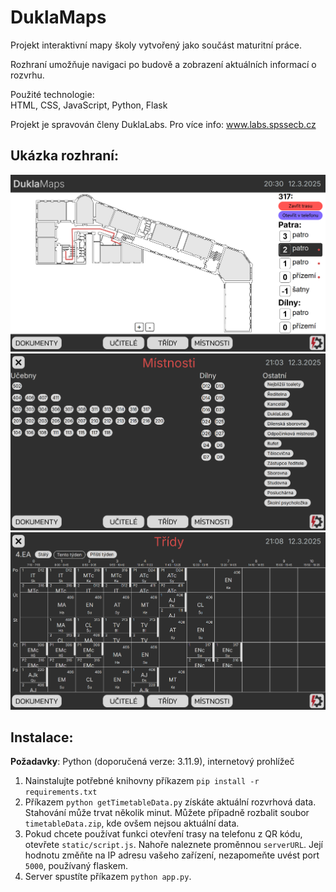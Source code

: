 # DuklaMaps
Projekt interaktivní mapy školy vytvořený jako součást maturitní práce.

Rozhraní umožňuje navigaci po budově a zobrazení aktuálních informací o rozvrhu.

Použité technologie:<br>
HTML, CSS, JavaScript, Python, Flask<br>

Projekt je spravován členy DuklaLabs. Pro více info: www.labs.spssecb.cz

## Ukázka rozhraní:

![Zobrazení trasy](images/image013.png)<br>
![Výběr místností](images/image023.png)<br>
![Rozvrh](images/image029.png)

## Instalace:
**Požadavky**: Python (doporučená verze: 3.11.9), internetový prohlížeč

1. Nainstalujte potřebné knihovny příkazem `pip install -r requirements.txt`
2. Příkazem `python getTimetableData.py` získáte aktuální rozvrhová data. Stahování může trvat několik minut. Můžete případně rozbalit soubor `timetableData.zip`, kde ovšem nejsou aktuální data.
3. Pokud chcete používat funkci otevření trasy na telefonu z QR kódu, otevřete `static/script.js`. Nahoře naleznete proměnnou `serverURL`. Její hodnotu změňte na IP adresu vašeho zařízení, nezapomeňte uvést port `5000`, používaný flaskem.
4.	Server spustíte příkazem `python app.py`.